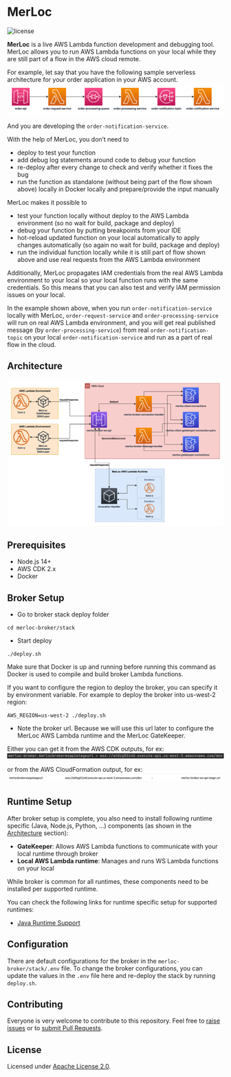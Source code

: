 # MerLoc

![license](https://img.shields.io/badge/License-Apache_2.0-blue.svg)

**MerLoc** is a live AWS Lambda function development and debugging tool. 
MerLoc allows you to run AWS Lambda functions on your local while they are still part of a flow in the AWS cloud remote.

For example, let say that you have the following sample serverless architecture for your order application in your AWS account.
![Sample Architecture](./assets/sample-architecture.png)

And you are developing the `order-notification-service`.

With the help of MerLoc, you don’t need to
- deploy to test your function
- add debug log statements around code to debug your function
- re-deploy after every change to check and verify whether it fixes the bug
- run the function as standalone (without being part of the flow shown above) locally in Docker locally and prepare/provide the input manually

MerLoc makes it possible to
- test your function locally without deploy to the AWS Lambda environment (so no wait for build, package and deploy)
- debug your function by putting breakpoints from your IDE
- hot-reload updated function on your local automatically to apply changes automatically (so again no wait for build, package and deploy)
- run the individual function locally while it is still part of flow shown above and use real requests from the AWS Lambda environment

Additionally, MerLoc propagates IAM credentials from the real AWS Lambda environment to your local 
so your local function runs with the same credentials. 
So this means that you can also test and verify IAM permission issues on your local.

In the example shown above, when you run `order-notification-service` locally with MerLoc, 
`order-request-service` and `order-processing-service` will run on real AWS Lambda environment, 
and you will get real published message (by `order-processing-service`) from real `order-notification-topic` 
on your local `order-notification-service` and run as a part of real flow in the cloud.

## Architecture

![Architecture](./assets/architecture.png)

## Prerequisites
- Node.js 14+
- AWS CDK 2.x
- Docker

## Broker Setup

- Go to broker stack deploy folder
```
cd merloc-broker/stack
```

- Start deploy
```
./deploy.sh
```

Make sure that Docker is up and running before running this command as Docker is used to compile and build broker Lambda functions.

If you want to configure the region to deploy the broker, you can specify it by environment variable. 
For example to deploy the broker into us-west-2 region:
```
AWS_REGION=us-west-2 ./deploy.sh
```

- Note the broker url. Because we will use this url later to configure the MerLoc AWS Lambda runtime and the MerLoc GateKeeper.

Either you can get it from the AWS CDK outputs, for ex:
![Broker URL From AWS CDK Output](./assets/broker-url-from-aws-cdk-output.png)

or from the AWS CloudFormation output, for ex:
![Broker URL From AWS CloudFormation Output](./assets/broker-url-from-aws-cf-output.png)

## Runtime Setup

After broker setup is complete, you also need to install following runtime specific (Java, Node.js, Python, ...) components (as shown in the [Architecture](#architecture) section):
- **GateKeeper**: Allows AWS Lambda functions to communicate with your local runtime through broker
- **Local AWS Lambda runtime**: Manages and runs WS Lambda functions on your local

While broker is common for all runtimes, these components need to be installed per supported runtime.

You can check the following links for runtime specific setup for supported runtimes:
- [Java Runtime Support](https://github.com/thundra-io/merloc-java)

## Configuration

There are default configurations for the broker in the `merloc-broker/stack/.env` file.
To change the broker configurations, you can update the values in the `.env` file here 
and re-deploy the stack by running `deploy.sh`.

## Contributing

Everyone is very welcome to contribute to this repository.
Feel free to [raise issues](https://github.com/thundra-io/merloc/issues)
or to [submit Pull Requests](https://github.com/thundra-io/merloc/pulls).

## License

Licensed under [Apache License 2.0](LICENSE).